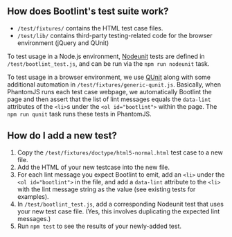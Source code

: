 ## How does Bootlint's test suite work?

* `/test/fixtures/` contains the HTML test case files.
* `/test/lib/` contains third-party testing-related code for the browser environment (jQuery and QUnit)

To test usage in a Node.js environment, [Nodeunit](https://github.com/caolan/nodeunit) tests are defined in `/test/bootlint_test.js`, and can be run via the `npm run nodeunit` task.

To test usage in a browser environment, we use [QUnit](http://qunitjs.com) along with some additional automation in `/test/fixtures/generic-qunit.js`. Basically, when PhantomJS runs each test case webpage, we automatically Bootlint the page and then assert that the list of lint messages equals the `data-lint` attributes of the `<li>`s under the `<ol id="bootlint">` within the page. The `npm run qunit` task runs these tests in PhantomJS.


## How do I add a new test?

1. Copy the `/test/fixtures/doctype/html5-normal.html` test case to a new file.
2. Add the HTML of your new testcase into the new file.
3. For each lint message you expect Bootlint to emit, add an `<li>` under the `<ol id="bootlint">` in the file, and add a `data-lint` attribute to the `<li>` with the lint message string as the value (see existing tests for examples).
4. In `/test/bootlint_test.js`, add a corresponding Nodeunit test that uses your new test case file. (Yes, this involves duplicating the expected lint messages.)
5. Run `npm test` to see the results of your newly-added test.
